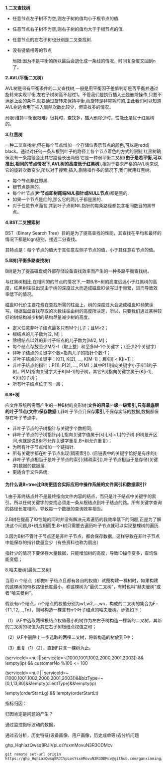 **1.二叉查找树**

- 任意节点左子树不为空,则左子树的值均小于根节点的值.

- 任意节点右子树不为空,则右子树的值均大于于根节点的值.

- 任意节点的左右子树也分别是二叉查找树.

- 没有键值相等的节点

  局限:因为不是平衡的所以最后会退化成一条线的情况，时间复杂度又回到n了。

**2.AVL(平衡二叉树)**

AVL树是带有平衡条件的二叉查找树,一般是用平衡因子差值判断是否平衡并通过旋转来实现平衡,左右子树树高不超过1。不管我们是执行插入还是删除操作,只要不满足上面的条件,就要通过旋转来保持平衡,而旋转是非常耗时的,由此我们可以知道AVL树适合用于插入删除次数比较少，但查找多的情况。

​	局限:维持平衡很艰难，很耗时，查找多，插入删除少时，性能还是优于红黑树的。

**3.红黑树**

一种二叉查找树,但在每个节点增加一个存储位表示节点的颜色,可以是red或black。通过对任何一条从根到叶子的路径上各个节点着色的方式的限制,红黑树确保没有一条路径会比其它路径长出两倍.它是一种弱平衡二叉树(**由于是若平衡,可以推出,相同的节点情况下,AVL树的高度低于红黑树**),相对于要求严格的AVL树来说,它的旋转次数变少,所以对于搜索,插入,删除操作多的情况下,我们就用红黑树。

- 每个节点非红即黑.
- 根节点是黑的。
- 每个叶节点(**叶节点即树尾端NUL指针或NULL节点**)都是黑的.
- 如果一个节点是红的,那么它的两儿子都是黑的.
- 对于任意节点而言,其到叶子点树NIL指针的每条路径都包含相同数目的黑节点。

**4.BST二叉搜索树**

BST（Binary Search Tree）目的是为了提高查找的性能，其查找在平均和最坏的情况下都是logn级别，接近二分查找。

其特点是：每个节点的值大于其任意左侧子节点的值，小于其任意右节点的值。

**5.B树(平衡多路查找树)**

B树是为了提高磁盘或外部存储设备查找效率而产生的一种多路平衡查找树。

与红黑树相比,在相同的的节点的情况下,一颗B/B+树的高度远远小于红黑树的高度，红黑树往往出现由于树的深度过大而造成磁盘IO读写过于频繁，进而导致效率低下的情况。

磁盘IO代价主要花费在查找所需的柱面上，树的深度过大会造成磁盘IO频繁读写。根据磁盘查找存取的次数往往由树的高度所决定，所以，只要我们通过某种较好的树结构减少树的结构尽量减少树的高度。



- 定义任意非叶子结点最多只有M个儿子；且M>2；
- 根结点的儿子数为[2, M]；
- 除根结点以外的非叶子结点的儿子数为[M/2, M]；
- 每个结点存放至少M/2-1（取上整）和至多M-1个关键字；（至少2个关键字）
- 非叶子结点的关键字个数=指向儿子的指针个数-1；
- 非叶子结点的关键字：K[1], K[2], …, K[M-1]；且K[i] < K[i+1]；
- 非叶子结点的指针：P[1], P[2], …, P[M]；其中P[1]指向关键字小于K[1]的子树，P[M]指向关键字大于K[M-1]的子树，其它P[i]指向关键字属于(K[i-1], K[i])的子树；
- 所有叶子结点位于同一层； 

**6.B+树**

应文件系统所需而产生的一种B树的变形树(**文件的目录一级一级索引,只有最底层的叶子节点(文件)保存数据**.),非叶子节点只保存**索引**,不保存实际的数据,数据都保存在叶子节点中。

- 非叶子节点的子树指针与关键字个数相同;
- 非叶子节点的子树指针p[i],指向关键字值属于[k[i],k[i+1]]的子树.(B树是开区间,也就是说B树不允许关键字重复,B+树允许重复)；
- 为所有叶子节点增加一个链指针.
- 所有关键字都在叶子节点出现(稠密索引). (且链表中的关键字恰好是有序的);
- 非叶子节点相当于是叶子节点的索引(稀疏索引),叶子节点相当于是存储(关键字)数据的数据层.
- 更适合于文件系统; 



#### 为什么说B+tree比B树更适合实际应用中操作系统的文件索引和数据索引?

1.由于非终结点并不是最终指向文件内容的结点，而只是叶子结点中关键字的索引。所以任何关键字的查找必须走一条从根结点到叶子结点的路。所有关键字查询的路径长度相同，导致每一个数据的查询效率相当。 

2.B树在提高了IO性能的同时并没有解决元素遍历的我效率低下的问题,正是为了解决这个问题,B+树应用而生.B+树只需要去遍历叶子节点就可以实现整棵树的遍历.

3.因为B树不管叶子节点还是非叶子节点，都会保存数据，这样导致在非叶子节点中能保存的指针数量变少（有些资料也称为扇出）

指针少的情况下要保存大量数据，只能增加树的高度，导致IO操作变多，查询性能变低；



8.哈夫曼树(最优二叉树)

当用 n 个结点（都做叶子结点且都有各自的权值）试图构建一棵树时，如果构建的这棵树的带权路径长度最小，称这棵树为“最优二叉树”，有时也叫“赫夫曼树”或者“哈夫曼树”。

假设有n个结点，n个结点的权值分别为w1,w2,...,wn，构成的二叉树的集合为F={T1,T2,...,Tn}，则可构造一棵含有n个叶子结点的哈夫曼树。步骤如下：

（1）从F中选取两棵根结点权值最小的树作为左右子树构造一棵新的二叉树，其新的二叉树的权值为其左右子树根结点权值之和；

（2）从F中删除上一步选取的两棵二叉树，将新构造的树放到F中；

（3）重复（1）（2），直到F只含一棵树为止。







(serviceId==null||serviceId=~[1000,1001,1002,2000,2001,2003]) && !empty(ip) && customerNo %100 <= 100





(serviceId==null || serviceId=~[1000,1001,1002,2000,2001,2003])&&bizType=~[0,1,13,80]&&!empty(clientType)&&!empty(ip)



!empty(orderStartLg)  && !empty(orderStartLt)



指标归因：

归因肯定是问题的产生？

通过监控指标波动的数据，

通过去分析，历史特征(设备画像，用户画像，历史成单等)去分析问题

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

```
git remote set-url origin  https://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@github.com/ganxinming/Nirvana.git
```
